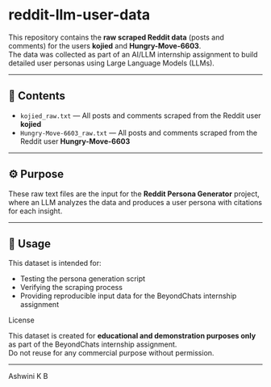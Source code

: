 # reddit-llm-user-data

This repository contains the **raw scraped Reddit data** (posts and comments) for the users **kojied** and **Hungry-Move-6603**.  
The data was collected as part of an AI/LLM internship assignment to build detailed user personas using Large Language Models (LLMs).

---

## 📌 Contents

- `kojied_raw.txt` — All posts and comments scraped from the Reddit user **kojied**
- `Hungry-Move-6603_raw.txt` — All posts and comments scraped from the Reddit user **Hungry-Move-6603**

---

## ⚙️ Purpose

These raw text files are the input for the **Reddit Persona Generator** project, where an LLM analyzes the data and produces a user persona with citations for each insight.

---

## 📂 Usage

This dataset is intended for:
- Testing the persona generation script
- Verifying the scraping process
- Providing reproducible input data for the BeyondChats internship assignment

 License

This dataset is created for **educational and demonstration purposes only** as part of the BeyondChats internship assignment.  
Do not reuse for any commercial purpose without permission.

---
 Ashwini K B
